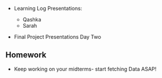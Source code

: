 * Learning Log Presentations:
  * Qashka
  * Sarah

* Final Project Presentations Day Two

## Homework
  * Keep working on your midterms- start fetching Data ASAP!